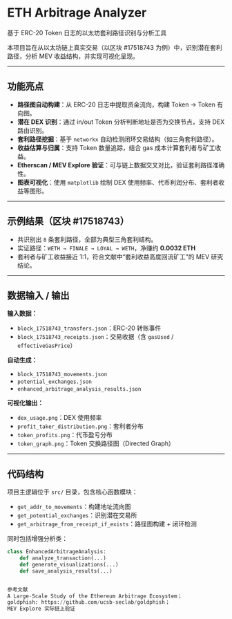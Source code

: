 # ETH Arbitrage Analyzer

基于 ERC-20 Token 日志的以太坊套利路径识别与分析工具

本项目旨在从以太坊链上真实交易（以区块 #17518743 为例）中，识别潜在套利路径，分析 MEV 收益结构，并实现可视化呈现。

---

## 功能亮点

- **路径图自动构建**：从 ERC-20 日志中提取资金流向，构建 Token → Token 有向图。
- **潜在 DEX 识别**：通过 in/out Token 分析判断地址是否为交换节点，支持 DEX 路由识别。
- **套利路径挖掘**：基于 `networkx` 自动检测闭环交易结构（如三角套利路径）。
- **收益估算与归属**：支持 Token 数量追踪，结合 gas 成本计算套利者与矿工收益。
- **Etherscan / MEV Explore 验证**：可与链上数据交叉对比，验证套利路径准确性。
- **图表可视化**：使用 `matplotlib` 绘制 DEX 使用频率、代币利润分布、套利者收益等图形。

---

## 示例结果（区块 #17518743）

- 共识别出 `8` 条套利路径，全部为典型三角套利结构。
- 实证路径：`WETH → FINALE → LOYAL → WETH`，净赚约 **0.0032 ETH**
- 套利者与矿工收益接近 1:1，符合文献中“套利收益高度回流矿工”的 MEV 研究结论。

---

## 数据输入 / 输出

**输入数据：**

- `block_17518743_transfers.json`：ERC-20 转账事件
- `block_17518743_receipts.json`：交易收据（含 `gasUsed` / `effectiveGasPrice`）

**自动生成：**

- `block_17518743_movements.json`
- `potential_exchanges.json`
- `enhanced_arbitrage_analysis_results.json`

**可视化输出：**

- `dex_usage.png`：DEX 使用频率
- `profit_taker_distribution.png`：套利者分布
- `token_profits.png`：代币盈亏分布
- `token_graph.png`：Token 交换路径图（Directed Graph）

---

## 代码结构

项目主逻辑位于 `src/` 目录，包含核心函数模块：

- `get_addr_to_movements`：构建地址流向图
- `get_potential_exchanges`：识别潜在交易所
- `get_arbitrage_from_receipt_if_exists`：路径图构建 + 闭环检测

同时包括增强分析类：

```python
class EnhancedArbitrageAnalysis:
    def analyze_transaction(...)
    def generate_visualizations(...)
    def save_analysis_results(...)


参考文献
A Large-Scale Study of the Ethereum Arbitrage Ecosystem； 
goldphish: https://github.com/ucsb-seclab/goldphish；
MEV Explore 实际链上验证